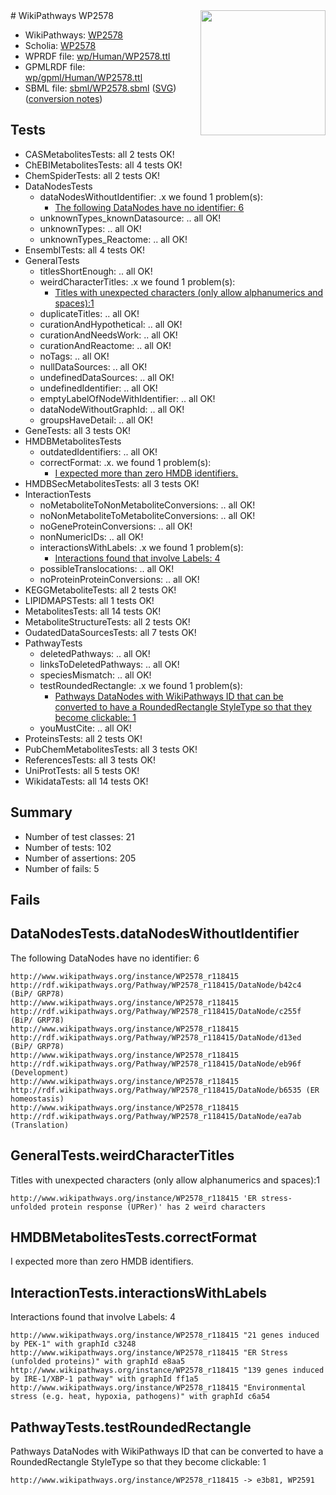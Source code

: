<img style="float: right; width: 200px" src="../logo.png" />
# WikiPathways WP2578

* WikiPathways: [WP2578](https://identifiers.org/wikipathways:WP2578)
* Scholia: [WP2578](https://scholia.toolforge.org/wikipathways/WP2578)
* WPRDF file: [wp/Human/WP2578.ttl](../wp/Human/WP2578.ttl)
* GPMLRDF file: [wp/gpml/Human/WP2578.ttl](../wp/gpml/Human/WP2578.ttl)
* SBML file: [sbml/WP2578.sbml](../sbml/WP2578.sbml) ([SVG](../sbml/WP2578.svg)) ([conversion notes](../sbml/WP2578.txt))

## Tests
* CASMetabolitesTests: all 2 tests OK!
* ChEBIMetabolitesTests: all 4 tests OK!
* ChemSpiderTests: all 2 tests OK!
* DataNodesTests
    * dataNodesWithoutIdentifier: .x we found 1 problem(s):
        * [The following DataNodes have no identifier: 6](#d2d32fa5)
    * unknownTypes_knownDatasource: .. all OK!
    * unknownTypes: .. all OK!
    * unknownTypes_Reactome: .. all OK!
* EnsemblTests: all 4 tests OK!
* GeneralTests
    * titlesShortEnough: .. all OK!
    * weirdCharacterTitles: .x we found 1 problem(s):
        * [Titles with unexpected characters (only allow alphanumerics and spaces):1](#fda87b3f)
    * duplicateTitles: .. all OK!
    * curationAndHypothetical: .. all OK!
    * curationAndNeedsWork: .. all OK!
    * curationAndReactome: .. all OK!
    * noTags: .. all OK!
    * nullDataSources: .. all OK!
    * undefinedDataSources: .. all OK!
    * undefinedIdentifier: .. all OK!
    * emptyLabelOfNodeWithIdentifier: .. all OK!
    * dataNodeWithoutGraphId: .. all OK!
    * groupsHaveDetail: .. all OK!
* GeneTests: all 3 tests OK!
* HMDBMetabolitesTests
    * outdatedIdentifiers: .. all OK!
    * correctFormat: .x. we found 1 problem(s):
        * [I expected more than zero HMDB identifiers.](#ad154c1e)
* HMDBSecMetabolitesTests: all 3 tests OK!
* InteractionTests
    * noMetaboliteToNonMetaboliteConversions: .. all OK!
    * noNonMetaboliteToMetaboliteConversions: .. all OK!
    * noGeneProteinConversions: .. all OK!
    * nonNumericIDs: .. all OK!
    * interactionsWithLabels: .x we found 1 problem(s):
        * [Interactions found that involve Labels: 4](#630d267b)
    * possibleTranslocations: .. all OK!
    * noProteinProteinConversions: .. all OK!
* KEGGMetaboliteTests: all 2 tests OK!
* LIPIDMAPSTests: all 1 tests OK!
* MetabolitesTests: all 14 tests OK!
* MetaboliteStructureTests: all 2 tests OK!
* OudatedDataSourcesTests: all 7 tests OK!
* PathwayTests
    * deletedPathways: .. all OK!
    * linksToDeletedPathways: .. all OK!
    * speciesMismatch: .. all OK!
    * testRoundedRectangle: .x we found 1 problem(s):
        * [Pathways DataNodes with WikiPathways ID that can be converted to have a RoundedRectangle StyleType so that they become clickable: 1](#9fbad3cb)
    * youMustCite: .. all OK!
* ProteinsTests: all 2 tests OK!
* PubChemMetabolitesTests: all 3 tests OK!
* ReferencesTests: all 3 tests OK!
* UniProtTests: all 5 tests OK!
* WikidataTests: all 14 tests OK!


## Summary

* Number of test classes: 21
* Number of tests: 102
* Number of assertions: 205
* Number of fails: 5

## Fails

<a name="d2d32fa5" />

## DataNodesTests.dataNodesWithoutIdentifier

The following DataNodes have no identifier: 6
```
http://www.wikipathways.org/instance/WP2578_r118415 http://rdf.wikipathways.org/Pathway/WP2578_r118415/DataNode/b42c4 (BiP/ GRP78)
http://www.wikipathways.org/instance/WP2578_r118415 http://rdf.wikipathways.org/Pathway/WP2578_r118415/DataNode/c255f (BiP/ GRP78)
http://www.wikipathways.org/instance/WP2578_r118415 http://rdf.wikipathways.org/Pathway/WP2578_r118415/DataNode/d13ed (BiP/ GRP78)
http://www.wikipathways.org/instance/WP2578_r118415 http://rdf.wikipathways.org/Pathway/WP2578_r118415/DataNode/eb96f (Development)
http://www.wikipathways.org/instance/WP2578_r118415 http://rdf.wikipathways.org/Pathway/WP2578_r118415/DataNode/b6535 (ER homeostasis)
http://www.wikipathways.org/instance/WP2578_r118415 http://rdf.wikipathways.org/Pathway/WP2578_r118415/DataNode/ea7ab (Translation)
```

<a name="fda87b3f" />

## GeneralTests.weirdCharacterTitles

Titles with unexpected characters (only allow alphanumerics and spaces):1
```
http://www.wikipathways.org/instance/WP2578_r118415 'ER stress-unfolded protein response (UPRer)' has 2 weird characters
```

<a name="ad154c1e" />

## HMDBMetabolitesTests.correctFormat

I expected more than zero HMDB identifiers.
<a name="630d267b" />

## InteractionTests.interactionsWithLabels

Interactions found that involve Labels: 4
```
http://www.wikipathways.org/instance/WP2578_r118415 "21 genes induced  by PEK-1" with graphId c3248
http://www.wikipathways.org/instance/WP2578_r118415 "ER Stress (unfolded proteins)" with graphId e8aa5
http://www.wikipathways.org/instance/WP2578_r118415 "139 genes induced  by IRE-1/XBP-1 pathway" with graphId ff1a5
http://www.wikipathways.org/instance/WP2578_r118415 "Environmental stress (e.g. heat, hypoxia, pathogens)" with graphId c6a54
```

<a name="9fbad3cb" />

## PathwayTests.testRoundedRectangle

Pathways DataNodes with WikiPathways ID that can be converted to have a RoundedRectangle StyleType so that they become clickable: 1
```
http://www.wikipathways.org/instance/WP2578_r118415 -> e3b81, WP2591
 ```


